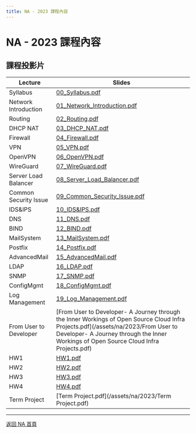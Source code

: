 ```yaml
---
title: NA - 2023 課程內容
---
```


# NA - 2023 課程內容

## 課程投影片

| Lecture | Slides |
| ------- | ------ |
| Syllabus | [00_Syllabus.pdf](/assets/na/2023/00_Syllabus.pdf) |
| Network Introduction | [01_Network_Introduction.pdf](/assets/na/2023/01_Network_Introduction.pdf) |
| Routing | [02_Routing.pdf](/assets/na/2023/02_Routing.pdf) |
| DHCP NAT | [03_DHCP_NAT.pdf](/assets/na/2023/03_DHCP_NAT.pdf) |
| Firewall | [04_Firewall.pdf](/assets/na/2023/04_Firewall.pdf) |
| VPN | [05_VPN.pdf](/assets/na/2023/05_VPN.pdf) |
| OpenVPN | [06_OpenVPN.pdf](/assets/na/2023/06_OpenVPN.pdf) |
| WireGuard | [07_WireGuard.pdf](/assets/na/2023/07_WireGuard.pdf) |
| Server Load Balancer | [08_Server_Load_Balancer.pdf](/assets/na/2023/08_Server_Load_Balancer.pdf) |
| Common Security Issue | [09_Common_Security_Issue.pdf](/assets/na/2023/09_Common_Security_Issue.pdf) |
| IDS&IPS | [10_IDS&IPS.pdf](/assets/na/2023/10_IDS&IPS.pdf) |
| DNS | [11_DNS.pdf](/assets/na/2023/11_DNS.pdf) |
| BIND | [12_BIND.pdf](/assets/na/2023/12_BIND.pdf) |
| MailSystem | [13_MailSystem.pdf](/assets/na/2023/13_MailSystem.pdf) |
| Postfix | [14_Postfix.pdf](/assets/na/2023/14_Postfix.pdf) |
| AdvancedMail | [15_AdvancedMail.pdf](/assets/na/2023/15_AdvancedMail.pdf) |
| LDAP | [16_LDAP.pdf](/assets/na/2023/16_LDAP.pdf) |
| SNMP | [17_SNMP.pdf](/assets/na/2023/17_SNMP.pdf) |
| ConfigMgmt | [18_ConfigMgmt.pdf](/assets/na/2023/18_ConfigMgmt.pdf) |
| Log Management | [19_Log_Management.pdf](/assets/na/2023/19_Log_Management.pdf) |
| From User to Developer | [From User to Developer- A Journey through the Inner Workings of Open Source Cloud Infra Projects.pdf](/assets/na/2023/From User to Developer- A Journey through the Inner Workings of Open Source Cloud Infra Projects.pdf) |
| HW1 | [HW1.pdf](/assets/na/2023/HW1.pdf) |
| HW2 | [HW2.pdf](/assets/na/2023/HW2.pdf) |
| HW3 | [HW3.pdf](/assets/na/2023/HW3.pdf) |
| HW4 | [HW4.pdf](/assets/na/2023/HW4.pdf) |
| Term Project | [Term Project.pdf](/assets/na/2023/Term Project.pdf) |

---

[返回 NA 首頁](/na/)

